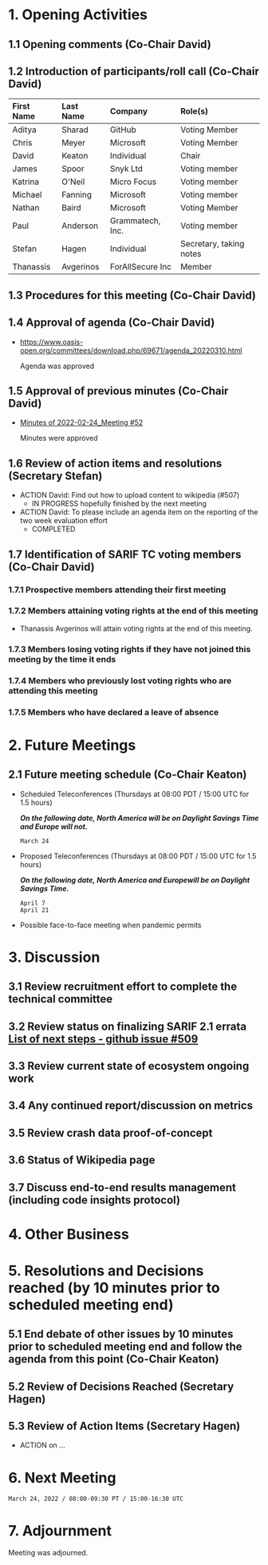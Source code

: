 # 1. Opening Activities

## 1.1 Opening comments (Co-Chair David)

## 1.2 Introduction of participants/roll call (Co-Chair David)

| First Name | Last Name | Company          | Role(s)                 |
|:-----------|:----------|:-----------------|:------------------------|
| Aditya     | Sharad    | GitHub           | Voting Member           |
| Chris      | Meyer     | Microsoft        | Voting Member           |
| David      | Keaton    | Individual       | Chair                   |
| James      | Spoor     | Snyk Ltd         | Voting member           |
| Katrina    | O'Neil    | Micro Focus      | Voting member           |
| Michael    | Fanning   | Microsoft        | Voting member           |
| Nathan     | Baird     | Microsoft        | Voting Member           |
| Paul       | Anderson  | Grammatech, Inc. | Voting member           |
| Stefan     | Hagen     | Individual       | Secretary, taking notes |
| Thanassis  | Avgerinos | ForAllSecure Inc | Member                  |

## 1.3 Procedures for this meeting (Co-Chair David)

## 1.4 Approval of agenda (Co-Chair David)

* https://www.oasis-open.org/committees/download.php/69671/agenda_20220310.html

  Agenda was approved

## 1.5 Approval of previous minutes (Co-Chair David)

* [Minutes of 2022-02-24_Meeting #52](https://www.oasis-open.org/committees/document.php?document_id=69668&wg_abbrev=sarif)

  Minutes were approved 

## 1.6 Review of action items and resolutions (Secretary Stefan)

* ACTION David: Find out how to upload content to wikipedia (#507)
  * IN PROGRESS hopefully finished by the next meeting
* ACTION David: To please include an agenda item on the reporting of the two week evaluation effort
  * COMPLETED

## 1.7 Identification of SARIF TC voting members (Co-Chair David)

### 1.7.1 Prospective members attending their first meeting

### 1.7.2 Members attaining voting rights at the end of this meeting

* Thanassis Avgerinos will attain voting rights at the end of this meeting.

### 1.7.3 Members losing voting rights if they have not joined this meeting by the time it ends

### 1.7.4 Members who previously lost voting rights who are attending this meeting

### 1.7.5 Members who have declared a leave of absence

# 2. Future Meetings

## 2.1 Future meeting schedule (Co-Chair Keaton)

- Scheduled Teleconferences (Thursdays at 08:00 PDT / 15:00 UTC for 1.5 hours)

    ***On the following date, North America will be on Daylight Savings Time and Europe will not.***
    ```
    March 24
    ```
- Proposed Teleconferences (Thursdays at 08:00 PDT / 15:00 UTC for 1.5 hours)

    ***On the following date, North America and Europewill be on Daylight Savings Time.***
    ```
    April 7
    April 21
    ```
- Possible face-to-face meeting when pandemic permits

# 3. Discussion

## 3.1 Review recruitment effort to complete the technical committee

## 3.2 Review status on finalizing SARIF 2.1 errata [List of next steps - github issue #509](https://github.com/oasis-tcs/sarif-spec/issues/509)

## 3.3 Review current state of ecosystem ongoing work

## 3.4 Any continued report/discussion on metrics

## 3.5 Review crash data proof-of-concept

## 3.6 Status of Wikipedia page

## 3.7 Discuss end-to-end results management (including code insights protocol)

# 4. Other Business

# 5. Resolutions and Decisions reached (by 10 minutes prior to scheduled meeting end)

## 5.1 End debate of other issues by 10 minutes prior to scheduled meeting end and follow the agenda from this point (Co-Chair Keaton)

## 5.2 Review of Decisions Reached (Secretary Hagen)

## 5.3 Review of Action Items (Secretary Hagen)

* ACTION on ...

# 6. Next Meeting
  ```
  March 24, 2022 / 08:00-09:30 PT / 15:00-16:30 UTC
  ```

# 7. Adjournment

Meeting was adjourned.
